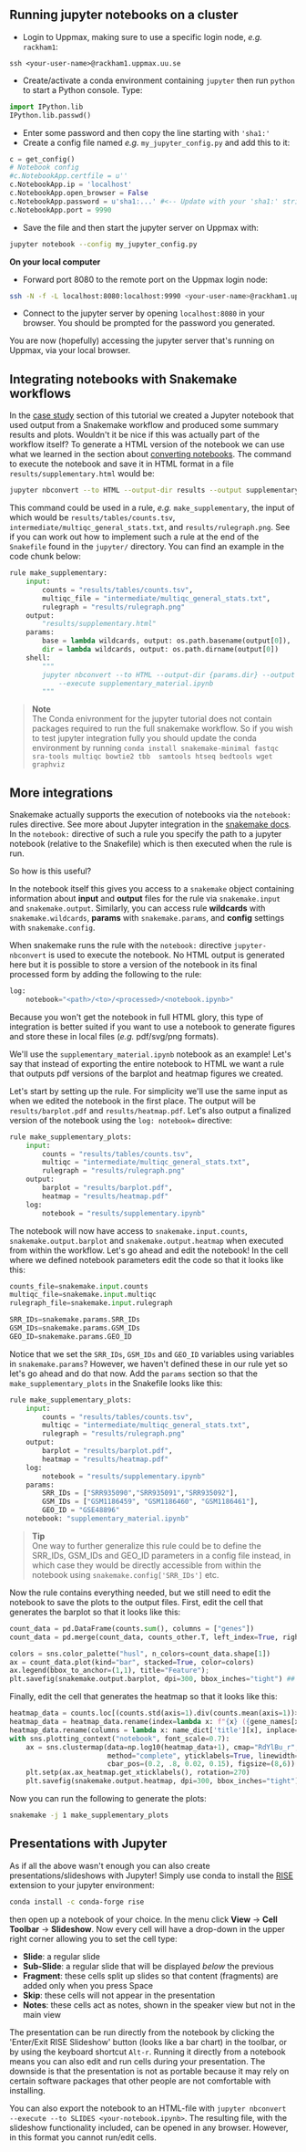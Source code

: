 ## Running jupyter notebooks on a cluster

* Login to Uppmax, making sure to use a specific login node, _e.g._ `rackham1`:

```
ssh <your-user-name>@rackham1.uppmax.uu.se
```

* Create/activate a conda environment containing `jupyter` then run `python` to 
  start a Python console. Type:

```python
import IPython.lib
IPython.lib.passwd()
```

* Enter some password and then copy the line starting with `'sha1:'`
* Create a config file named _e.g._ `my_jupyter_config.py` and add this to it:

```python
c = get_config()
# Notebook config
#c.NotebookApp.certfile = u''
c.NotebookApp.ip = 'localhost'
c.NotebookApp.open_browser = False
c.NotebookApp.password = u'sha1:...' #<-- Update with your 'sha1:' string here
c.NotebookApp.port = 9990
```

* Save the file and then start the jupyter server on Uppmax with:

```bash
jupyter notebook --config my_jupyter_config.py
```

**On your local computer**

* Forward port 8080 to the remote port on the Uppmax login node:

```bash
ssh -N -f -L localhost:8080:localhost:9990 <your-user-name>@rackham1.uppmax.uu.se
```

* Connect to the jupyter server by opening `localhost:8080` in your browser. 
  You should be prompted for the password you generated.

You are now (hopefully) accessing the jupyter server that's running on Uppmax, 
via your local browser.

## Integrating notebooks with Snakemake workflows

In the [case study](jupyter-8-the-mrsa-case-study) section of this tutorial we
created a Jupyter notebook that used output from a Snakemake workflow
and produced some summary results and plots. Wouldn't it be nice if this was
actually part of the workflow itself? To generate a HTML version of the notebook
we can use what we learned in the section about 
[converting notebooks](jupyter-7-converting-notebooks). The command to execute the notebook
and save it in HTML format in a file `results/supplementary.html` would be:

```bash
jupyter nbconvert --to HTML --output-dir results --output supplementary.html --execute supplementary_material.ipynb
```

This command could be used in a rule, _e.g._ `make_supplementary`, the input of 
which would be `results/tables/counts.tsv`, `intermediate/multiqc_general_stats.txt`, 
and `results/rulegraph.png`. See if you can work out how to implement such a 
rule at the end of the `Snakefile` found in the `jupyter/` directory. You can
find an example in the code chunk below:

```python
rule make_supplementary:
    input:
        counts = "results/tables/counts.tsv",
        multiqc_file = "intermediate/multiqc_general_stats.txt",
        rulegraph = "results/rulegraph.png"
    output:
        "results/supplementary.html"
    params:
        base = lambda wildcards, output: os.path.basename(output[0]),
        dir = lambda wildcards, output: os.path.dirname(output[0])
    shell:
        """
        jupyter nbconvert --to HTML --output-dir {params.dir} --output {params.base} \
            --execute supplementary_material.ipynb
        """
```

> **Note** <br>
> The Conda enivronment for the jupyter tutorial does not contain packages
> required to run the full snakemake workflow. So if you wish to test jupyter
> integration fully you should update the conda environment by running 
> `conda install snakemake-minimal fastqc sra-tools multiqc bowtie2 tbb 
> samtools htseq bedtools wget graphviz`

## More integrations

Snakemake actually supports the execution of notebooks via the `notebook:` 
rules directive. See more about Jupyter integration in the 
[snakemake docs](https://snakemake.readthedocs.io/en/stable/snakefiles/rules.html#jupyter-notebook-integration).
In the `notebook:` directive of such a rule you specify the path to a jupyter 
notebook (relative to the Snakefile) which is then executed when 
the rule is run. 

So how is this useful? 

In the notebook itself this gives you access to a `snakemake` object 
containing information about **input** and **output** files for the rule via 
`snakemake.input` and `snakemake.output`. Similarly, you can access rule 
**wildcards** with `snakemake.wildcards`, **params** with `snakemake.params`, 
and **config** settings with `snakemake.config`.

When snakemake runs the rule with the `notebook:` directive `jupyter-nbconvert` 
is used to execute the notebook. No HTML output is generated here but it is 
possible to store a version of the notebook in its final processed form by 
adding the following to the rule:

```python
log:
    notebook="<path>/<to>/<processed>/<notebook.ipynb>"
```

Because you won't get the notebook in full HTML glory, this type of 
integration is better suited if you want to use a notebook to generate figures 
and store these in local files (_e.g._ pdf/svg/png formats). 

We'll use the `supplementary_material.ipynb` notebook as an example! Let's say
that instead of exporting the entire notebook to HTML we want a rule that 
outputs pdf versions of the barplot and heatmap figures we created.

Let's start by setting up the rule. For simplicity we'll use the same input as
when we edited the notebook in the first place. The output will be 
`results/barplot.pdf` and `results/heatmap.pdf`. Let's also output a finalized 
version of the notebook using the `log: notebook=` directive:

```python
rule make_supplementary_plots:
    input:
        counts = "results/tables/counts.tsv",
        multiqc = "intermediate/multiqc_general_stats.txt",
        rulegraph = "results/rulegraph.png"
    output:
        barplot = "results/barplot.pdf",
        heatmap = "results/heatmap.pdf"
    log:
        notebook = "results/supplementary.ipynb"
```

The notebook will now have access to `snakemake.input.counts`, 
`snakemake.output.barplot` and `snakemake.output.heatmap` when executed from
within the workflow. Let's go ahead and edit the notebook! In the cell where we
defined notebook parameters edit the code so that it looks like this:

```python
counts_file=snakemake.input.counts
multiqc_file=snakemake.input.multiqc
rulegraph_file=snakemake.input.rulegraph

SRR_IDs=snakemake.params.SRR_IDs
GSM_IDs=snakemake.params.GSM_IDs
GEO_ID=snakemake.params.GEO_ID
```

Notice that we set the `SRR_IDs`, `GSM_IDs` and `GEO_ID` variables using 
variables in `snakemake.params`? However, we haven't defined these in our rule 
yet so let's go ahead and do that now. Add the `params` section so that the 
`make_supplementary_plots` in the Snakefile looks like this:

```python
rule make_supplementary_plots:
    input:
        counts = "results/tables/counts.tsv",
        multiqc = "intermediate/multiqc_general_stats.txt",
        rulegraph = "results/rulegraph.png"
    output:
        barplot = "results/barplot.pdf",
        heatmap = "results/heatmap.pdf"
    log:
        notebook = "results/supplementary.ipynb"
    params:
        SRR_IDs = ["SRR935090","SRR935091","SRR935092"],
        GSM_IDs = ["GSM1186459", "GSM1186460", "GSM1186461"],
        GEO_ID = "GSE48896"
    notebook: "supplementary_material.ipynb"
```

> **Tip** <br>
> One way to further generalize this rule could be to define the SRR_IDs, GSM_IDs
> and GEO_ID parameters in a config file instead, in which case they would be 
> directly accessible from within the notebook using `snakemake.config['SRR_IDs']`
> etc.

Now the rule contains everything needed, but we still need to edit the notebook
to save the plots to the output files. First, edit the cell that generates the 
barplot so that it looks like this:

```python
count_data = pd.DataFrame(counts.sum(), columns = ["genes"])
count_data = pd.merge(count_data, counts_other.T, left_index=True, right_index=True)

colors = sns.color_palette("husl", n_colors=count_data.shape[1])
ax = count_data.plot(kind="bar", stacked=True, color=colors)
ax.legend(bbox_to_anchor=(1,1), title="Feature");
plt.savefig(snakemake.output.barplot, dpi=300, bbox_inches="tight") ## <-- Add this line!
```

Finally, edit the cell that generates the heatmap so that it looks like this:

```python
heatmap_data = counts.loc[(counts.std(axis=1).div(counts.mean(axis=1))>1.2)&(counts.max(axis=1)>5)]
heatmap_data = heatmap_data.rename(index=lambda x: f"{x} ({gene_names[x]})")
heatmap_data.rename(columns = lambda x: name_dict['title'][x], inplace=True)
with sns.plotting_context("notebook", font_scale=0.7):
    ax = sns.clustermap(data=np.log10(heatmap_data+1), cmap="RdYlBu_r", 
                        method="complete", yticklabels=True, linewidth=.5,
                        cbar_pos=(0.2, .8, 0.02, 0.15), figsize=(8,6))
    plt.setp(ax.ax_heatmap.get_xticklabels(), rotation=270)
    plt.savefig(snakemake.output.heatmap, dpi=300, bbox_inches="tight") ## <-- Add this line!
```

Now you can run the following to generate the plots:

```bash
snakemake -j 1 make_supplementary_plots
```

## Presentations with Jupyter

As if all the above wasn't enough you can also create presentations/slideshows
with Jupyter! Simply use conda to install the 
[RISE](https://rise.readthedocs.io/en/stable/) extension to your jupyter 
environment:

```bash
conda install -c conda-forge rise
```

then open up a notebook of your choice. In the menu click **View** -> **Cell 
Toolbar** -> **Slideshow**. Now every cell will have a drop-down in the upper
right corner allowing you to set the cell type:

- **Slide**: a regular slide
- **Sub-Slide**: a regular slide that will be displayed _below_ the previous
- **Fragment**: these cells split up slides so that content (fragments) are 
  added only when you press Space
- **Skip**: these cells will not appear in the presentation
- **Notes**: these cells act as notes, shown in the speaker view but not in the 
  main view
  
The presentation can be run directly from the notebook by clicking the
'Enter/Exit RISE Slideshow' button (looks like a bar chart) in the toolbar, or
by using the keyboard shortcut `Alt-r`. Running it directly from a notebook
means you can also edit and run cells during your presentation. The downside is
that the presentation is not as portable because it may rely on certain software
packages that other people are not comfortable with installing.

You can also export the notebook to an HTML-file with `jupyter nbconvert 
--execute --to SLIDES <your-notebook.ipynb>`. The resulting file, with the 
slideshow functionality included, can be opened in any browser. However, in 
this format you cannot run/edit cells.
